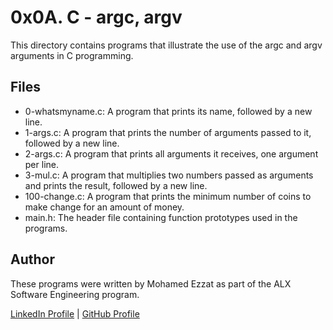 # 0x0A. C - argc, argv
This directory contains programs that illustrate the use of the argc and argv arguments in C programming.

## Files
- 0-whatsmyname.c: A program that prints its name, followed by a new line.
- 1-args.c: A program that prints the number of arguments passed to it, followed by a new line.
- 2-args.c: A program that prints all arguments it receives, one argument per line.
- 3-mul.c: A program that multiplies two numbers passed as arguments and prints the result, followed by a new line.
- 100-change.c: A program that prints the minimum number of coins to make change for an amount of money.
- main.h: The header file containing function prototypes used in the programs.

## Author
These programs were written by Mohamed Ezzat as part of the ALX Software Engineering program.

[LinkedIn Profile](https://www.linkedin.com/in/mohamed-ezzat01/) | [GitHub Profile](https://github.com/mohvmedezzvt)
